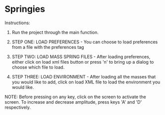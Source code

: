 Springies
=========

Instructions: 

1) Run the project through the main function. 

2) STEP ONE: LOAD PREFERENCES - You can choose to load preferences from a file with the preferences tag 

3) STEP TWO: LOAD MASS SPRING FILES - After loading preferences, either click on load xml files button or press 'n' to bring up a dialog to choose which file to load.  

4) STEP THREE: LOAD ENVIRONMENT - After loading all the masses that you would like to add, click on load XML file to load the environment you would like. 

NOTE: 
Before pressing on any key, click on the screen to activate the screen.
To increase and decrease amplitude, press keys 'A' and 'D' respectively. 

